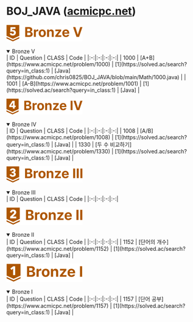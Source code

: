 BOJ_JAVA ([acmicpc.net](https://www.acmicpc.net))  
============================
![LEVEL](https://github.com/chris0825/BOJ_JAVA/blob/main/images/Bronze%20V.PNG)
<details open> <summary> Bronze V </summary>
| ID | Question | CLASS | Code |
|:-:|:-:|:-:|:-:|
| 1000 | [A+B](https://www.acmicpc.net/problem/1000) | [1](https://solved.ac/search?query=in_class:1) | [Java](https://github.com/chris0825/BOJ_JAVA/blob/main/Math/1000.java) |
| 1001 | [A-B](https://www.acmicpc.net/problem/1001) | [1](https://solved.ac/search?query=in_class:1) | [Java] |
</details>

![LEVEL](https://github.com/chris0825/BOJ_JAVA/blob/main/images/Bronze%20IV.PNG)
<details open> <summary> Bronze IV </summary>
| ID | Question | CLASS | Code |
|:-:|:-:|:-:|:-:|
| 1008 | [A/B](https://www.acmicpc.net/problem/1008) | [1](https://solved.ac/search?query=in_class:1) | [Java] |
| 1330 | [두 수 비교하기](https://www.acmicpc.net/problem/1330) | [1](https://solved.ac/search?query=in_class:1) | [Java] |
</details>


![LEVEL](https://github.com/chris0825/BOJ_JAVA/blob/main/images/Bronze%20III.PNG)
<details open> <summary> Bronze III </summary>
| ID | Question | CLASS | Code |
|:-:|:-:|:-:|:-:|
</details>

![LEVEL](https://github.com/chris0825/BOJ_JAVA/blob/main/images/Bronze%20II.PNG)
<details open> <summary> Bronze II </summary>
| ID | Question | CLASS | Code |
|:-:|:-:|:-:|:-:|
| 1152 | [단어의 개수](https://www.acmicpc.net/problem/1152) | [1](https://solved.ac/search?query=in_class:1) | [Java] |
</details>


![LEVEL](https://github.com/chris0825/BOJ_JAVA/blob/main/images/Bronze%20I.PNG)
<details open> <summary> Bronze I </summary>
| ID | Question | CLASS | Code |
|:-:|:-:|:-:|:-:|
| 1157 | [단어 공부](https://www.acmicpc.net/problem/1157) | [1](https://solved.ac/search?query=in_class:1) | [Java] |
</details>
